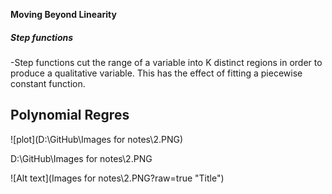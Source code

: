 **Moving Beyond Linearity**

##### Step functions
-Step functions cut the range of a variable into K distinct regions in
order to produce a qualitative variable. This has the effect of fitting
a piecewise constant function.

## Polynomial Regres

![plot](D:\GitHub\Images for notes\2.PNG)

D:\GitHub\Images for notes\2.PNG

 ![Alt text](Images for notes\2.PNG?raw=true "Title")
 


 

